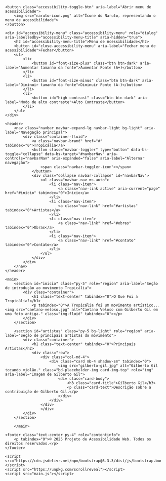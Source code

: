 <!DOCTYPE html>
<html lang="pt-br">
<head>
    <meta charset="UTF-8">
    <meta name="viewport" content="width=device-width, initial-scale=1.0">
    <title>Tropicália: O Movimento da Revolução Cultural</title>
    <link rel="stylesheet" href="https://cdn.jsdelivr.net/npm/bootstrap@5.3.3/dist/css/bootstrap.min.css">
    <link rel="stylesheet" href="style.css">
</head>
<body>

    <button class="accessibility-toggle-btn" aria-label="Abrir menu de acessibilidade">
        <img src="naruto-icon.png" alt="Ícone do Naruto, representando o menu de acessibilidade">
    </button>

    <div id="accessibility-menu" class="accessibility-menu" role="dialog" aria-labelledby="accessibility-menu-title" aria-hidden="true">
        <h2 id="accessibility-menu-title">Menu de Acessibilidade</h2>
        <button id="close-accessibility-menu" aria-label="Fechar menu de acessibilidade">Fechar</button>
        <ul>
            <li>
                <button id="font-size-plus" class="btn btn-dark" aria-label="Aumentar tamanho da fonte">Aumentar Fonte (A+)</button>
            </li>
            <li>
                <button id="font-size-minus" class="btn btn-dark" aria-label="Diminuir tamanho da fonte">Diminuir Fonte (A-)</button>
            </li>
            <li>
                <button id="high-contrast" class="btn btn-dark" aria-label="Modo de alto contraste">Alto Contraste</button>
            </li>
        </ul>
    </div>

    <header>
        <nav class="navbar navbar-expand-lg navbar-light bg-light" aria-label="Navegação principal">
            <div class="container-fluid">
                <a class="navbar-brand" href="#" tabindex="0">Tropicália</a>
                <button class="navbar-toggler" type="button" data-bs-toggle="collapse" data-bs-target="#navbarNav" aria-controls="navbarNav" aria-expanded="false" aria-label="Alternar navegação">
                    <span class="navbar-toggler-icon"></span>
                </button>
                <div class="collapse navbar-collapse" id="navbarNav">
                    <ul class="navbar-nav ms-auto">
                        <li class="nav-item">
                            <a class="nav-link active" aria-current="page" href="#inicio" tabindex="0">Início</a>
                        </li>
                        <li class="nav-item">
                            <a class="nav-link" href="#artistas" tabindex="0">Artistas</a>
                        </li>
                        <li class="nav-item">
                            <a class="nav-link" href="#obras" tabindex="0">Obras</a>
                        </li>
                        <li class="nav-item">
                            <a class="nav-link" href="#contato" tabindex="0">Contato</a>
                        </li>
                    </ul>
                </div>
            </div>
        </nav>
    </header>

    <main>
        <section id="inicio" class="py-5" role="region" aria-label="Seção de introdução ao movimento Tropicália">
            <div class="container">
                <h1 class="text-center" tabindex="0">O Que Foi a Tropicália?</h1>
                <p tabindex="0">A Tropicália foi um movimento artístico... <img src="caetano-veloso.jpg" alt="Caetano Veloso com Gilberto Gil em uma foto antiga." class="img-fluid" tabindex="0"></p>
            </div>
        </section>

        <section id="artistas" class="py-5 bg-light" role="region" aria-label="Seção de principais artistas do movimento">
            <div class="container">
                <h2 class="text-center" tabindex="0">Principais Artistas</h2>
                <div class="row">
                    <div class="col-md-4">
                        <div class="card mb-4 shadow-sm" tabindex="0">
                            <img src="gilberto-gil.jpg" alt="Gilberto Gil tocando violão." class="bd-placeholder-img card-img-top" role="img" aria-label="Imagem de Gilberto Gil">
                            <div class="card-body">
                                <h3 class="card-title">Gilberto Gil</h3>
                                <p class="card-text">Descrição sobre a contribuição de Gilberto Gil.</p>
                            </div>
                        </div>
                    </div>
                    </div>
            </div>
        </section>

        </main>

    <footer class="text-center py-4" role="contentinfo">
        <p tabindex="0">© 2025 Projeto de Acessibilidade Web. Todos os direitos reservados.</p>
    </footer>

    <script src="https://cdn.jsdelivr.net/npm/bootstrap@5.3.3/dist/js/bootstrap.bundle.min.js"></script>
    <script src="https://unpkg.com/scrollreveal"></script>
    <script src="main.js"></script>
</body>
</html>
